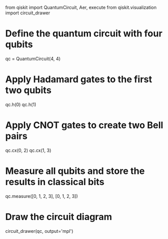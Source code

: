 from qiskit import QuantumCircuit, Aer, execute
from qiskit.visualization import circuit_drawer

# Define the quantum circuit with four qubits
qc = QuantumCircuit(4, 4)

# Apply Hadamard gates to the first two qubits
qc.h(0)
qc.h(1)

# Apply CNOT gates to create two Bell pairs
qc.cx(0, 2)
qc.cx(1, 3)

# Measure all qubits and store the results in classical bits
qc.measure([0, 1, 2, 3], [0, 1, 2, 3])

# Draw the circuit diagram
circuit_drawer(qc, output='mpl')

